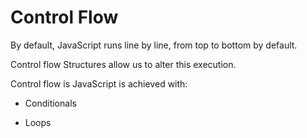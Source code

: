 # Control Flow

By default, JavaScript runs line by line, from top to bottom by default.

Control flow Structures allow us to alter this execution.

Control flow is JavaScript is achieved with:

- Conditionals

- Loops
